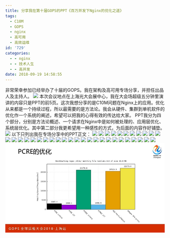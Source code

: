 ```yaml
---
title: 分享我在第十届GOPS的PPT《百万并发下Nginx的优化之道》
tags:
  - C10M
  - GOPS
  - nginx
  - 高可用
  - 高效运维
id: '729'
categories:
  - - nginx
  - - 技术人生
  - - 高并发
date: 2018-09-19 14:58:55
---
```


非常荣幸参加已经举办了十届的GOPS。我在架构及高可用专场分享，并担任出品人及主持人。 ![](http://www.taohui.pub/wp-content/uploads/2018/09/unnamed-file-2-4.jpg) 本次会议地点在上海光大会展中心，我在大会场超级五分钟里演讲的内容只是PPT的前5页。这次我想分享的是C10M问题在Nginx上的应用。优化从来都是一个持续过程，所以最需要的是方法论。我会从硬件、集群到单机软件的优化作一个系统的阐述，希望可以把我的心得有效的传达给大家。 PPT我分为四个部分，分别是方法论概述、一个请求在Nginx中是如何被处理的、应用层优化、系统层优化。其中第二部分我更希望用一种感性的方式，为后面的内容作好铺垫。 ![](http://www.taohui.pub/wp-content/uploads/2018/09/unnamed-file-5.jpg) 以下只列出我在专场分享中的PPT正文： ![](http://www.taohui.pub/wp-content/uploads/2018/09/2-3-5.jpg) ![](http://www.taohui.pub/wp-content/uploads/2018/09/3-1-6.jpg) ![](http://www.taohui.pub/wp-content/uploads/2018/09/4-1-6.jpg) ![](http://www.taohui.pub/wp-content/uploads/2018/09/5-1-2.jpg) ![](http://www.taohui.pub/wp-content/uploads/2018/09/6-1-3.jpg) ![](http://www.taohui.pub/wp-content/uploads/2018/09/7-1-2.jpg) ![](http://www.taohui.pub/wp-content/uploads/2018/09/8-1-2.jpg) ![](http://www.taohui.pub/wp-content/uploads/2018/09/9-1-4.jpg) ![](http://www.taohui.pub/wp-content/uploads/2018/09/10-1-6.jpg) ![](http://www.taohui.pub/wp-content/uploads/2018/09/11-1-7.jpg) ![](http://www.taohui.pub/wp-content/uploads/2018/09/12-1-3.jpg) ![](http://www.taohui.pub/wp-content/uploads/2018/09/13-1-8.jpg) ![](http://www.taohui.pub/wp-content/uploads/2018/09/14-1-4.jpg) ![](http://www.taohui.pub/wp-content/uploads/2018/09/15-1-7.jpg) ![](http://www.taohui.pub/wp-content/uploads/2018/09/16-1-8.jpg) ![](http://www.taohui.pub/wp-content/uploads/2018/09/17-1-3.jpg) ![](http://www.taohui.pub/wp-content/uploads/2018/09/18-1-3.jpg) ![](http://www.taohui.pub/wp-content/uploads/2018/09/19-1-6.jpg) ![](http://www.taohui.pub/wp-content/uploads/2018/09/20-1-8.jpg) ![](http://www.taohui.pub/wp-content/uploads/2018/09/21-1-7.jpg) ![](http://www.taohui.pub/wp-content/uploads/2018/09/22-1-2.jpg) ![](http://www.taohui.pub/wp-content/uploads/2018/09/23-1-3.jpg) ![](http://www.taohui.pub/wp-content/uploads/2018/09/24-1-8.jpg) ![](http://www.taohui.pub/wp-content/uploads/2018/09/25-1-5.jpg) ![](http://www.taohui.pub/wp-content/uploads/2018/09/26-1-2.jpg) ![](http://www.taohui.pub/wp-content/uploads/2018/09/27-1-2.jpg) ![](http://www.taohui.pub/wp-content/uploads/2018/09/28-1-5.jpg) ![](http://www.taohui.pub/wp-content/uploads/2018/09/29-1-7.jpg) ![](http://www.taohui.pub/wp-content/uploads/2018/09/30-1-7.jpg) ![](http://www.taohui.pub/wp-content/uploads/2018/09/31-1-3.jpg) ![](http://www.taohui.pub/wp-content/uploads/2018/09/32-1-6.jpg) ![](http://www.taohui.pub/wp-content/uploads/2018/09/33-1-8.jpg) ![](http://www.taohui.pub/wp-content/uploads/2018/09/34-1-4.jpg) ![](http://www.taohui.pub/wp-content/uploads/2018/09/35-1-5.jpg) ![](http://www.taohui.pub/wp-content/uploads/2018/09/36-1-8.jpg) ![](/2018/09/37-1-4.jpg)